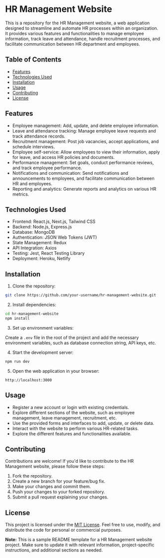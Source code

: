 # HR Management Website

This is a repository for the HR Management website, a web application designed to streamline and automate HR processes within an organization. It provides various features and functionalities to manage employee information, track leave and attendance, handle recruitment processes, and facilitate communication between HR department and employees.

## Table of Contents

- [Features](#features)
- [Technologies Used](#technologies-used)
- [Installation](#installation)
- [Usage](#usage)
- [Contributing](#contributing)
- [License](#license)

## Features

- Employee management: Add, update, and delete employee information.
- Leave and attendance tracking: Manage employee leave requests and track attendance records.
- Recruitment management: Post job vacancies, accept applications, and schedule interviews.
- Employee self-service: Allow employees to view their information, apply for leave, and access HR policies and documents.
- Performance management: Set goals, conduct performance reviews, and track employee performance.
- Notifications and communication: Send notifications and announcements to employees, and facilitate communication between HR and employees.
- Reporting and analytics: Generate reports and analytics on various HR metrics.

## Technologies Used

- Frontend: React.js, Next.js, Tailwind CSS
- Backend: Node.js, Express.js
- Database: MongoDB
- Authentication: JSON Web Tokens (JWT)
- State Management: Redux
- API Integration: Axios
- Testing: Jest, React Testing Library
- Deployment: Heroku, Netlify

## Installation

1. Clone the repository:

```bash
git clone https://github.com/your-username/hr-management-website.git
```

2. Install dependencies:

```bash
cd hr-management-website
npm install
```

3. Set up environment variables:

Create a `.env` file in the root of the project and add the necessary environment variables, such as database connection string, API keys, etc.

4. Start the development server:

```bash
npm run dev
```

5. Open the web application in your browser:

```
http://localhost:3000
```

## Usage

- Register a new account or login with existing credentials.
- Explore different sections of the website, such as employee management, leave management, recruitment, etc.
- Use the provided forms and interfaces to add, update, or delete data.
- Interact with the website to perform various HR-related tasks.
- Explore the different features and functionalities available.

## Contributing

Contributions are welcome! If you'd like to contribute to the HR Management website, please follow these steps:

1. Fork the repository.
2. Create a new branch for your feature/bug fix.
3. Make your changes and commit them.
4. Push your changes to your forked repository.
5. Submit a pull request explaining your changes.

## License

This project is licensed under the [MIT License](LICENSE). Feel free to use, modify, and distribute the code for personal or commercial purposes.

**Note:** This is a sample README template for a HR Management website project. Make sure to update it with relevant information, project-specific instructions, and additional sections as needed.
